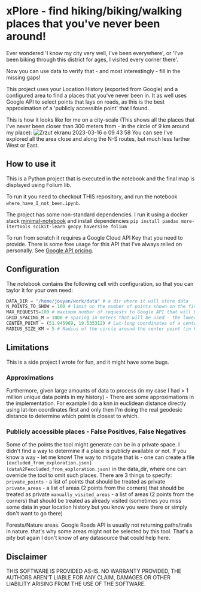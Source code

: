 # xPlore - find hiking/biking/walking places that you've never been around!

Ever wondered 'I know my city very well, I've been everywhere', or 'I've been biking through this district for ages, I visited every corner there'.

Now you can use data to verify that - and most interestingly - fill in the missing gaps!

This project uses your Location History (exported from Google) and a configured area to find a places that you've never been in.
It as well uses Google API to select points that lays on roads, as this is the best approximation of a 'publicly accessible point' that I found.

This is how it looks like for me on a city-scale (This shows all the places that I've never been closer than 300 meters from - in the circle of 9 km around my place):
![Zrzut ekranu 2023-03-16 o 09 43 58](https://user-images.githubusercontent.com/1224887/225571627-d3074d91-5fb4-44be-98d2-7da5891abb22.png)
You can see I've explored all the area close and along the N-S routes, but much less farther West or East.

## How to use it

This is a Python project that is executed in the notebook and the final map is displayed using Folium lib.

To run it you need to checkout THIS repository, and run the notebook `where_have_I_not_been.ipynb`.

The project has some non-standard dependencies. I run it using a docker stack [minimal-notebook](https://jupyter-docker-stacks.readthedocs.io/en/latest/using/selecting.html#jupyter-minimal-notebook)
and install dependencies `pip install pandas more-itertools scikit-learn geopy haversine folium`

To run from scratch it requires a Google Cloud API Key that you need to provide. There is some free usage for this API that I've always relied on personally. See [Google API pricing](https://developers.google.com/maps/documentation/roads/usage-and-billing).

## Configuration

The notebook contains the following cell with configuration, so that you can taylor it for your own need:

```python
DATA_DIR = "/home/jovyan/work/data" # a dir where it will store data
N_POINTS_TO_SHOW = 100 # limit on the number of points shown on the final map
MAX_REQUESTS=100 # maximum number of requests to Google API that will be issued at once (this is to prevent from accidentally requesting too much)
GRID_SPACING_M = 1000 # spacing in meters that will be used - the lower - the more detailed map will be constructed (but higher the usage of Google API)
CENTER_POINT = (51.945969, 19.535312) # Lat-long coordinates of a center point to be used
RADIUS_SIZE_KM = 5 # Radius of the circle around the center point (in kilometers)
```

## Limitations

This is a side project I wrote for fun, and it might have some bugs.

### Approximations
Furthermore, given large amounts of data to process (in my case I had > 1 million unique data points in my history) - There are some approximations in the implementation. 
For example I do a knn in euclidean distance directly using lat-lon coordinates first and only then I'm doing the real geodesic distance to determine which point is closest to which.

### Publicly accessible places - False Positives, False Negatives

Some of the points the tool might generate can be in a private space. I didn't find a way to determine if a place is publicly available or not. If you know a way - let me know!
The way to mitigate that is - one can create a file `[excluded_from_exploration.json](data%2Fexcluded_from_exploration.json)` in the data_dir, where one can override the tool to omit such places.
There are 3 things to specify:
 `private_points` - a list of points that should be treated as private
 `private_areas` - a list of areas (2 points from the corners) that should be treated as private
 `manually_visited_areas` - a list of areas (2 points from the corners) that should be treated as already visited (sometimes you miss some data in your location history but you know you were there or simply don't want to go there)

Forests/Nature areas.
Google Roads API is usually not returning paths/trails in nature. that's why some areas might not be selected by this tool. That's a pity but again I don't know of any datasource that could help here.

## Disclaimer

THIS SOFTWARE IS PROVIDED AS-IS. NO WARRANTY PROVIDED, THE AUTHORS AREN'T LIABLE FOR ANY CLAIM, DAMAGES OR OTHER LIABILITY ARISING FROM THE USE OF THE SOFTWARE.
